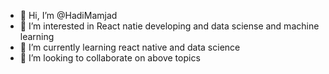 - 👋 Hi, I’m @HadiMamjad
- 👀 I’m interested in React natie developing and data sciense and machine learning
- 🌱 I’m currently learning react native and data science
- 💞️ I’m looking to collaborate on above topics


<!---
HadiMamjad/HadiMamjad is a ✨ special ✨ repository because its `README.md` (this file) appears on your GitHub profile.
You can click the Preview link to take a look at your changes.
--->
